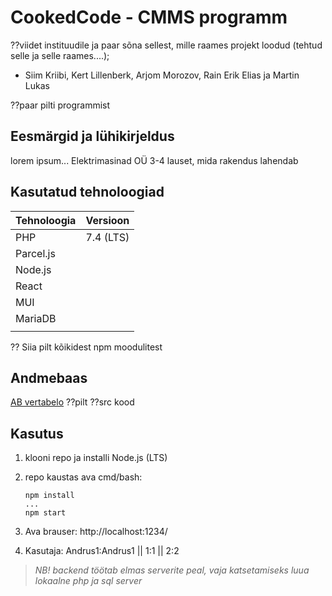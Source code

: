 # CookedCode - CMMS programm
??viidet instituudile ja paar sõna sellest, mille raames projekt loodud (tehtud selle ja selle raames....);
* Siim Kriibi, Kert Lillenberk, Arjom Morozov, Rain Erik Elias ja Martin Lukas

??paar pilti programmist

## Eesmärgid ja lühikirjeldus
lorem ipsum... Elektrimasinad OÜ
3-4 lauset, mida rakendus lahendab

## Kasutatud tehnoloogiad
| Tehnoloogia | Versioon |
|--|--|
| PHP | 7.4 (LTS) |
| Parcel.js |  |
| Node.js |  |
| React |  |
| MUI |  |
| MariaDB |  |
|  |  |

?? Siia pilt kõikidest npm moodulitest

## Andmebaas
[AB vertabelo](https://my.vertabelo.com/doc/7nLObBWSjrfJviiqbb72APGHm6lorTEy)
??pilt
??src kood

## Kasutus

  1. klooni repo ja installi Node.js (LTS)
  
   2. repo kaustas ava cmd/bash: 
  
          npm install
          ...
          npm start

  4. Ava brauser:
  http://localhost:1234/
 
  5. Kasutaja:
  Andrus1:Andrus1  ||  1:1  ||  2:2

> *NB! backend töötab elmas serverite peal, vaja katsetamiseks luua lokaalne php ja sql server*


